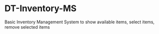 # DT-Inventory-MS
Basic Inventory Management System to show available items, select items, remove selected items
